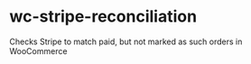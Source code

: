 # wc-stripe-reconciliation
Checks Stripe to match paid, but not marked as such orders in WooCommerce
